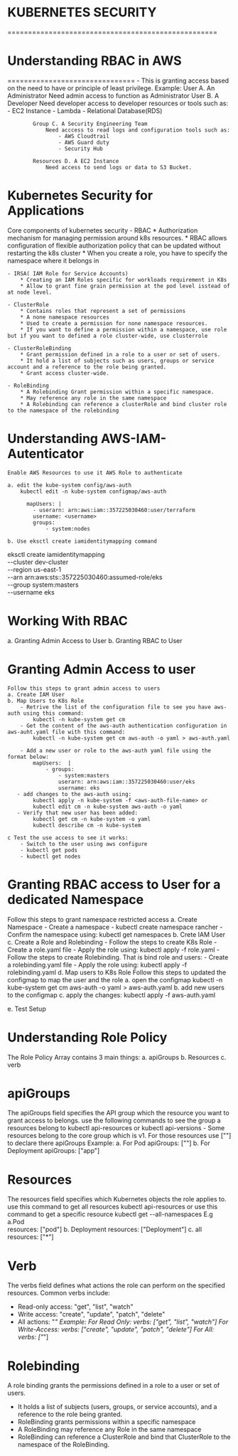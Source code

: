 # KUBERNETES SECURITY
===================================================

# Understanding RBAC in AWS
===============================
    - This is granting access based on  the need to have or principle of least privilege.
        Example:
            User A. An Administrator
                Need admin access to function as Administrator
            User B. A Developer
                Need developer access to developer resources or tools such as:
                    - EC2 Instance
                    - Lambda
                    - Relational Database(RDS)

            Group C. A Security Engineering Team
                Need acccess to read logs and configuration tools such as:
                    - AWS Cloudtrail
                    - AWS Guard duty 
                    - Security Hub

            Resources D. A EC2 Instance
                Need access to send logs or data to S3 Bucket.

            
# Kubernetes Security for Applications
Core components of kubernetes security
    - RBAC
        * Authorization mechanism for managing permission around k8s resources.
        * RBAC allows configuration of flexible authorization policy that can be updated without restarting the k8s cluster
        * When you create a role, you have to specify the namespace where it belongs in

    - IRSA( IAM Role for Service Accounts)
        * Creating an IAM Roles specific for workloads requirement in K8s 
        * Allow to grant fine grain permission at the pod level isstead of at node level.

    - ClusterRole
        * Contains roles that represent a set of permissions
        * A none namespace resources
        * Used to create a permission for none namespace resources. 
        * If you want to define a permission within a namespace, use role but if you want to defined a role cluster-wide, use clusterrole

    - ClusterRoleBinding
        * Grant permission defined in a role to a user or set of users.
        * It hold a list of subjects such as users, groups or service account and a reference to the role being granted. 
        * Grant access cluster-wide.

    - RoleBinding
        * A Rolebinding Grant permission within a specific namespace. 
        * May reference any role in the same namespace
        * A Rolebinding can reference a clusterRole and bind cluster role to the namespace of the rolebinding


# Understanding AWS-IAM-Autenticator
    Enable AWS Resources to use it AWS Role to authenticate
   
    a. edit the kube-system config/aws-auth
        kubectl edit -n kube-system configmap/aws-auth

          mapUsers: |
            - userarn: arn:aws:iam::357225030460:user/terraform
            username: <username>
            groups:
                - system:nodes

    b. Use eksctl create iamidentitymapping command

eksctl create iamidentitymapping \
    --cluster dev-cluster \
    --region us-east-1 \
    --arn arn:aws:sts::357225030460:assumed-role/eks \
    --group system:masters \
    --username eks

# Working With RBAC
  a. Granting Admin Access to User
  b. Granting RBAC to User

  # Granting Admin Access to user
    Follow this steps to grant admin access to users
    a. Create IAM User
    b. Map Users to K8s Role
        - Retrive the list of the configuration file to see you have aws-auth using this command:
            kubectl -n kube-system get cm
        - Get the content of the aws-auth authentication configuration in aws-auht.yaml file with this command:
            kubectl -n kube-system get cm aws-auth -o yaml > aws-auth.yaml

        - Add a new user or role to the aws-auth yaml file using the format below:          
            mapUsers:  |
                - groups:
                    - system:masters
                    userarn: arn:aws:iam::357225030460:user/eks
                    username: eks
       - add changes to the aws-auth using:
            kubectl apply -n kube-system -f <aws-auth-file-name> or
            kubectl edit cm -n kube-system aws-auth -o yaml
       - Verify that new user has been added:
            kubectl get cm -n kube-system -o yaml
            kubectl describe cm -n kube-system

    c Test the use access to see it works:
        - Switch to the user using aws configure
        - kubectl get pods
        - kubectl get nodes


# Granting RBAC access to User for a dedicated Namespace
  Follow this steps to grant namespace restricted access
  a. Create Namespace
     - Create a namespace
        - kubectl create namespace rancher
     - Confirm the namespace using:
        kubectl get namespaces
  b. Crete IAM User
  c. Create a Role and Rolebinding
     - Follow the steps to create K8s Role
       - Create a role.yaml file
       - Apply the role using:  kubectl apply -f role.yaml
     - Follow the steps to create Rolebinding. That is bind role and users:
       - Create a rolebinding.yaml file
       - Apply the role using:
            kubectl apply -f rolebinding.yaml
  d. Map users to K8s Role
        Follow this steps to updated the configmap to map the user and the role
        a. open the configmap
           kubectl -n kube-system get cm aws-auth -o yaml > aws-auth.yaml
        b. add new users to the configmap
        c. apply the changes:
            kubectl apply -f aws-auth.yaml
           
  e. Test Setup

# Understanding Role Policy
  The Role Policy Array contains 3 main things:
    a. apiGroups
    b. Resources
    c. verb

# apiGroups
The apiGroups field specifies the API group which the resource you want to grant access to belongs. 
    use the following commands to see the group a resources belong to
    kubectl api-resources  or kubectl api-versions
    - Some resources belong to the core group which is v1. For those resources use [""] to declare there apiGroups
    Example:
        a. For Pod
            apiGroups: [""]
        b. For Deployment
            apiGroups: ["app"]
     

# Resources
The resources field specifies which Kubernetes objects the role applies to. 
    use this command to get all resources
    kubectl api-resources  or
    use this command to get a specific resource
    kubectl get <resource-name> --all-namespaces
    E.g
    a.Pod  
        resources: ["pod"]
    b. Deployment
        resources: ["Deployment"]
    c. all
        resources: ["*"]


# Verb
The verbs field defines what actions the role can perform on the specified resources. Common verbs include:
   - Read-only access: "get", "list", "watch"
   - Write access: "create", "update", "patch", "delete"
   - All actions: "*"
   Example:
    For Read Only:
        verbs: ["get", "list", "watch"]
    For Write-Access:
        verbs: ["create", "update", "patch", "delete"]
    For All:
        verbs: ["*"]


# Rolebinding
A role binding grants the permissions defined in a role to a user or set of users.
- It holds a list of subjects (users, groups, or service accounts), and a reference to the role being granted.
- RoleBinding grants permissions within a specific namespace
- A RoleBinding may reference any Role in the same namespace
- RoleBinding can reference a ClusterRole and bind that ClusterRole to the namespace of the RoleBinding.

